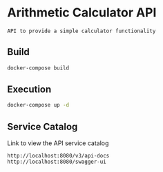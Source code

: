 # Arithmetic Calculator API

`API to provide a simple calculator functionality`


## Build

```bash
docker-compose build
```

## Execution

```bash
docker-compose up -d
```

## Service Catalog
Link to view the API service catalog
```
http://localhost:8080/v3/api-docs
http://localhost:8080/swagger-ui
```
